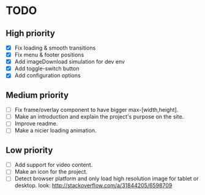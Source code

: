# TODO

## High priority

- [x] Fix loading & smooth transitions
- [x] Fix menu & footer positions
- [x] Add imageDownload simulation for dev env
- [x] Add toggle-switch button
- [x] Add configuration options

## Medium priority

- [ ] Fix frame/overlay component to have bigger max-[width,height].
- [ ] Make an introduction and explain the project's purpose on the site.
- [ ] Improve readme.
- [ ] Make a nicier loading animation.

## Low priority

- [ ] Add support for video content.
- [ ] Make an icon for the project.
- [ ] Detect browser platform and only load high resolution
      image for tablet or desktop. look: http://stackoverflow.com/a/31844205/6598709
